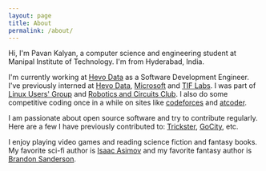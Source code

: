 ```yaml
---
layout: page
title: About
permalink: /about/
---
```


Hi, I'm Pavan Kalyan, a computer science and engineering student at Manipal Institute of Technology. I'm from Hyderabad, India.

I'm currently working at [Hevo Data](https://hevodata.com/) as a Software Development Engineer. I've previously interned at [Hevo Data](https://hevodata.com/), [Microsoft](https://www.microsoft.com/en-in) and [TIF Labs](https://www.tiflabs.in/). I was part of [Linux Users' Group](https://www.lugm.xyz/) and [Robotics and Circuits Club](https://www.linkedin.com/company/robotics-and-circuits/about/). I also do some competitive coding once in a while on sites like [codeforces](https://codeforces.com/) and [atcoder](https://atcoder.jp/).

I am passionate about open source software and try to contribute regularly. Here are a few I have previously contributed to: [Trickster](https://github.com/Comcast/trickster), [GoCity](https://github.com/rodrigo-brito/gocity), etc.

I enjoy playing video games and reading science fiction and fantasy books. My favorite sci-fi author is [Isaac Asimov](http://www.asimovonline.com/asimov_home_page.html) and my favorite fantasy author is [Brandon Sanderson](https://www.brandonsanderson.com/).
